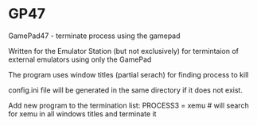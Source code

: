# GP47
GamePad47 - terminate process using the gamepad

Written for the Emulator Station (but not exclusively) 
for termintaion of external emulators using only the GamePad

The program uses window titles (partial serach) for finding process to kill

config.ini file will be generated in the same directory if it does not exist.

Add new program to the termination list:
PROCESS3 = xemu # will search for xemu in all windows titles and terminate it
